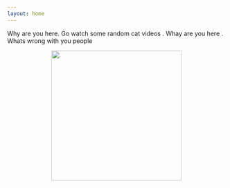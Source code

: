 ```yaml
---
layout: home 
---
```


Why are you here. Go watch some random cat videos . Whay are you here . Whats wrong with you people 

<p align="center">

  <img src="https://user-images.githubusercontent.com/77712136/173176614-00bac8cd-9fb7-4ee9-8a11-3168c8e04130.png" width="300" >

</p>


